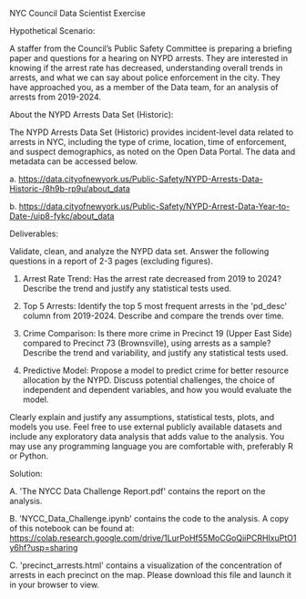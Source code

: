 NYC Council Data Scientist Exercise

Hypothetical Scenario:

A staffer from the Council’s Public Safety Committee is preparing a briefing paper and
questions for a hearing on NYPD arrests. They are interested in knowing if the arrest rate
has decreased, understanding overall trends in arrests, and what we can say about police
enforcement in the city. They have approached you, as a member of the Data team, for
an analysis of arrests from 2019-2024.


About the NYPD Arrests Data Set (Historic):

The NYPD Arrests Data Set (Historic) provides incident-level data related to arrests in
NYC, including the type of crime, location, time of enforcement, and suspect
demographics, as noted on the Open Data Portal. The data and metadata can be
accessed below.

a. https://data.cityofnewyork.us/Public-Safety/NYPD-Arrests-Data-Historic-/8h9b-rp9u/about_data

b. https://data.cityofnewyork.us/Public-Safety/NYPD-Arrest-Data-Year-to-Date-/uip8-fykc/about_data

Deliverables:

Validate, clean, and analyze the NYPD data set. Answer the following questions in a report
of 2-3 pages (excluding figures).

1. Arrest Rate Trend: Has the arrest rate decreased from 2019 to 2024? Describe the
trend and justify any statistical tests used.

2. Top 5 Arrests: Identify the top 5 most frequent arrests in the 'pd_desc' column
from 2019-2024. Describe and compare the trends over time.

3. Crime Comparison: Is there more crime in Precinct 19 (Upper East Side) compared
to Precinct 73 (Brownsville), using arrests as a sample? Describe the trend and
variability, and justify any statistical tests used.

4. Predictive Model: Propose a model to predict crime for better resource allocation
by the NYPD. Discuss potential challenges, the choice of independent and
dependent variables, and how you would evaluate the model.

Clearly explain and justify any assumptions, statistical tests, plots, and models you use.
Feel free to use external publicly available datasets and include any exploratory data
analysis that adds value to the analysis. You may use any programming language you are
comfortable with, preferably R or Python.

Solution:

A. 'The NYCC Data Challenge Report.pdf' contains the report on the analysis.

B. 'NYCC_Data_Challenge.ipynb' contains the code to the analysis. A copy of this notebook can be found at: https://colab.research.google.com/drive/1LurPoHf55MoCGoQiiPCRHIxuPtO1y6hf?usp=sharing

C. 'precinct_arrests.html' contains a visualization of the concentration of arrests in each precinct on the map. Please download this file and launch it in your browser to view.
